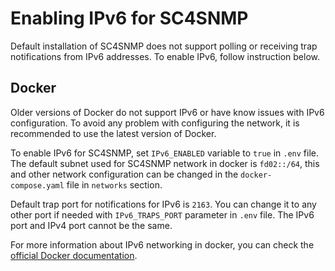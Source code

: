 # Enabling IPv6 for SC4SNMP

Default installation of SC4SNMP does not support polling or receiving trap notifications from IPv6 addresses. 
To enable IPv6, follow instruction below.

## Docker

Older versions of Docker do not support IPv6 or have know issues with IPv6 configuration. 
To avoid any problem with configuring the network, it is recommended to use the latest version of Docker. 

To enable IPv6 for SC4SNMP, set `IPv6_ENABLED` variable to `true` in `.env` file.
The default subnet used for SC4SNMP network in docker is `fd02::/64`, this and other network configuration can be 
changed in the `docker-compose.yaml` file in `networks` section.

Default trap port for notifications for IPv6 is `2163`. You can change it to any other port if needed with `IPv6_TRAPS_PORT` parameter in `.env` file.
The IPv6 port and IPv4 port cannot be the same.

For more information about IPv6 networking in docker, you can check the [official Docker documentation](https://docs.docker.com/engine/daemon/ipv6/).